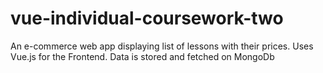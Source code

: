 # vue-individual-coursework-two
An e-commerce web app displaying list of lessons with their prices. Uses Vue.js for the Frontend.
Data is stored and fetched on MongoDb 
